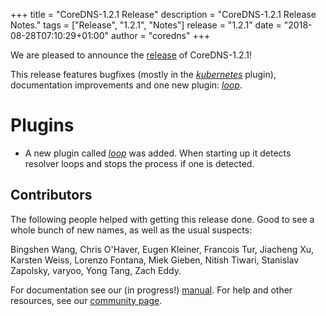 +++
title = "CoreDNS-1.2.1 Release"
description = "CoreDNS-1.2.1 Release Notes."
tags = ["Release", "1.2.1", "Notes"]
release = "1.2.1"
date = "2018-08-28T07:10:29+01:00"
author = "coredns"
+++

We are pleased to announce the [release](https://github.com/fdurand/coredns/releases/tag/v1.2.1) of
CoreDNS-1.2.1!

This release features bugfixes (mostly in the [*kubernetes*](/plugins/kubernetes) plugin),
documentation improvements and one new plugin: [*loop*](/plugins/loop).

# Plugins

* A new plugin called [*loop*](/plugins/loop) was added. When starting up it detects resolver loops
  and stops the process if one is detected.

## Contributors

The following people helped with getting this release done. Good to see a whole bunch of new names,
as well as the usual suspects:

Bingshen Wang,
Chris O'Haver,
Eugen Kleiner,
Francois Tur,
Jiacheng Xu,
Karsten Weiss,
Lorenzo Fontana,
Miek Gieben,
Nitish Tiwari,
Stanislav Zapolsky,
varyoo,
Yong Tang,
Zach Eddy.

For documentation see our (in progress!) [manual](/manual). For help and other resources, see our
[community page](https://coredns.io/community/).
